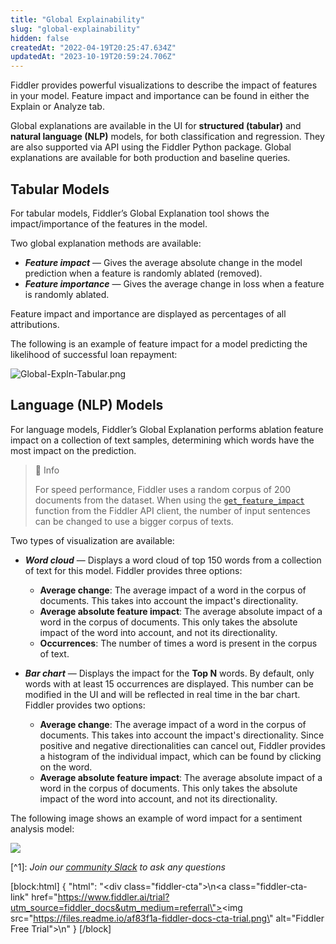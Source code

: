 ```yaml
---
title: "Global Explainability"
slug: "global-explainability"
hidden: false
createdAt: "2022-04-19T20:25:47.634Z"
updatedAt: "2023-10-19T20:59:24.706Z"
---
```

Fiddler provides powerful visualizations to describe the impact of features in your model. Feature impact and importance can be found in either the Explain or Analyze tab.

Global explanations are available in the UI for **structured (tabular)** and **natural language (NLP)** models, for both classification and regression. They are also supported via API using the Fiddler Python package. Global explanations are available for both production and baseline queries.

## Tabular Models

For tabular models, Fiddler’s Global Explanation tool shows the impact/importance of the features in the model.

Two global explanation methods are available:

- **_Feature impact_** — Gives the average absolute change in the model prediction when a feature is randomly ablated (removed).
- **_Feature importance_** — Gives the average change in loss when a feature is randomly ablated.

Feature impact and importance are displayed as percentages of all attributions.

The following is an example of feature impact for a model predicting the likelihood of successful loan repayment:

![](https://files.readme.io/2548d18-Global-Expln-Tabular.png "Global-Expln-Tabular.png")

## Language (NLP) Models

For language models, Fiddler’s Global Explanation performs ablation feature impact on a collection of text samples, determining which words have the most impact on the prediction.

> 📘 Info
> 
> For speed performance, Fiddler uses a random corpus of 200 documents from the dataset. When using the [`get_feature_impact`](ref:clientget_feature_impact) function from the Fiddler API client, the number of input sentences can be changed to use a bigger corpus of texts.

Two types of visualization are available:

- **_Word cloud_** — Displays a word cloud of top 150 words from a collection of text for this model. Fiddler provides three options:
  - **Average change**: The average impact of a word in the corpus of documents. This takes into account the impact's directionality.
  - **Average absolute feature impact**:  The average absolute impact of a word in the corpus of documents. This only takes the absolute impact of the word into account, and not its directionality.
  - **Occurrences**: The number of times a word is present in the corpus of text.

- **_Bar chart_** — Displays the impact for the **Top N** words. By default, only words with at least 15 occurrences are displayed. This number can be modified in the UI and will be reflected in real time in the bar chart. Fiddler provides two options:
  - **Average change**: The average impact of a word in the corpus of documents. This takes into account the impact's directionality. Since positive and negative directionalities can cancel out, Fiddler provides a histogram of the individual impact, which can be found by clicking on the word.
  - **Average absolute feature impact**: The average absolute impact of a word in the corpus of documents. This only takes the absolute impact of the word into account, and not its directionality.

The following image shows an example of word impact for a sentiment analysis model:

![](https://files.readme.io/f02245d-Screen_Shot_2023-01-20_at_2.39.08_PM.png)

[^1]\: _Join our [community Slack](https://www.fiddler.ai/slackinvite) to ask any questions_

[block:html]
{
  "html": "<div class=\"fiddler-cta\">\n<a class=\"fiddler-cta-link\" href=\"https://www.fiddler.ai/trial?utm_source=fiddler_docs&utm_medium=referral\"><img src=\"https://files.readme.io/af83f1a-fiddler-docs-cta-trial.png\" alt=\"Fiddler Free Trial\"></a>\n</div>"
}
[/block]